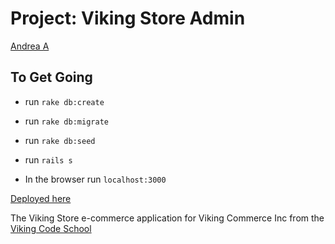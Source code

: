 Project: Viking Store Admin
========================

[Andrea A](https://github.com/andie5/project_viking_store)

## To Get Going 
- run `rake db:create`
- run `rake db:migrate`
- run `rake db:seed`

- run `rails s`
- In the browser run `localhost:3000`


[Deployed here](https://viking-store-aa.herokuapp.com/)

The Viking Store e-commerce application for Viking Commerce Inc
from the [Viking Code School](http://vikingcodeschool.com)